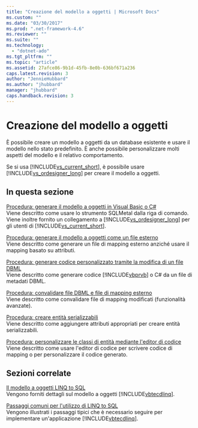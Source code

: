 ```yaml
---
title: "Creazione del modello a oggetti | Microsoft Docs"
ms.custom: ""
ms.date: "03/30/2017"
ms.prod: ".net-framework-4.6"
ms.reviewer: ""
ms.suite: ""
ms.technology: 
  - "dotnet-ado"
ms.tgt_pltfrm: ""
ms.topic: "article"
ms.assetid: 27afce86-9b1d-45fb-8e0b-636bf671a236
caps.latest.revision: 3
author: "JennieHubbard"
ms.author: "jhubbard"
manager: "jhubbard"
caps.handback.revision: 3
---
```

# Creazione del modello a oggetti
È possibile creare un modello a oggetti da un database esistente e usare il modello nello stato predefinito.  È anche possibile personalizzare molti aspetti del modello e il relativo comportamento.  
  
 Se si usa [!INCLUDE[vs_current_short](../../../../../../includes/vs-current-short-md.md)], è possibile usare [!INCLUDE[vs_ordesigner_long](../../../../../../includes/vs-ordesigner-long-md.md)] per creare il modello a oggetti.  
  
## In questa sezione  
 [Procedura: generare il modello a oggetti in Visual Basic o C\#](../../../../../../docs/framework/data/adonet/sql/linq/how-to-generate-the-object-model-in-visual-basic-or-csharp.md)  
 Viene descritto come usare lo strumento SQLMetal dalla riga di comando.  Viene inoltre fornito un collegamento a [!INCLUDE[vs_ordesigner_long](../../../../../../includes/vs-ordesigner-long-md.md)] per gli utenti di [!INCLUDE[vs_current_short](../../../../../../includes/vs-current-short-md.md)].  
  
 [Procedura: generare il modello a oggetti come un file esterno](../../../../../../docs/framework/data/adonet/sql/linq/how-to-generate-the-object-model-as-an-external-file.md)  
 Viene descritto come generare un file di mapping esterno anziché usare il mapping basato su attributi.  
  
 [Procedura: generare codice personalizzato tramite la modifica di un file DBML](../../../../../../docs/framework/data/adonet/sql/linq/how-to-generate-customized-code-by-modifying-a-dbml-file.md)  
 Viene descritto come generare codice [!INCLUDE[vbprvb](../../../../../../includes/vbprvb-md.md)] o C\# da un file di metadati DBML.  
  
 [Procedura: convalidare file DBML e file di mapping esterno](../../../../../../docs/framework/data/adonet/sql/linq/how-to-validate-dbml-and-external-mapping-files.md)  
 Viene descritto come convalidare file di mapping modificati \(funzionalità avanzate\).  
  
 [Procedura: creare entità serializzabili](../../../../../../docs/framework/data/adonet/sql/linq/how-to-make-entities-serializable.md)  
 Viene descritto come aggiungere attributi appropriati per creare entità serializzabili.  
  
 [Procedura: personalizzare le classi di entità mediante l'editor di codice](../../../../../../docs/framework/data/adonet/sql/linq/how-to-customize-entity-classes-by-using-the-code-editor.md)  
 Viene descritto come usare l'editor di codice per scrivere codice di mapping o per personalizzare il codice generato.  
  
## Sezioni correlate  
 [Il modello a oggetti LINQ to SQL](../../../../../../docs/framework/data/adonet/sql/linq/the-linq-to-sql-object-model.md)  
 Vengono forniti dettagli sul modello a oggetti [!INCLUDE[vbtecdlinq](../../../../../../includes/vbtecdlinq-md.md)].  
  
 [Passaggi comuni per l'utilizzo di LINQ to SQL](../../../../../../docs/framework/data/adonet/sql/linq/typical-steps-for-using-linq-to-sql.md)  
 Vengono illustrati i passaggi tipici che è necessario seguire per implementare un'applicazione [!INCLUDE[vbtecdlinq](../../../../../../includes/vbtecdlinq-md.md)].